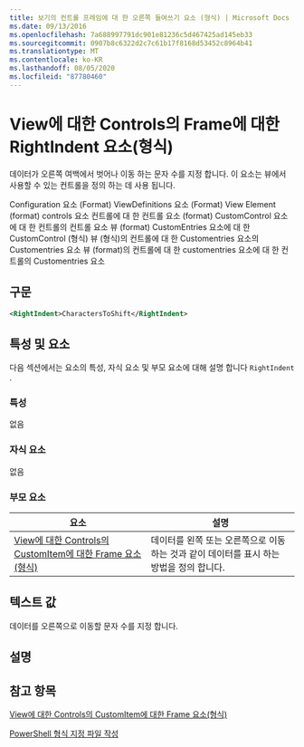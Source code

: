 ```yaml
---
title: 보기의 컨트롤 프레임에 대 한 오른쪽 들여쓰기 요소 (형식) | Microsoft Docs
ms.date: 09/13/2016
ms.openlocfilehash: 7a688997791dc901e81236c5d467425ad145eb33
ms.sourcegitcommit: 0907b8c6322d2c7c61b17f8168d53452c8964b41
ms.translationtype: MT
ms.contentlocale: ko-KR
ms.lasthandoff: 08/05/2020
ms.locfileid: "87780460"
---
```

# <a name="rightindent-element-for-frame-for-controls-for-view-format"></a>View에 대한 Controls의 Frame에 대한 RightIndent 요소(형식)

데이터가 오른쪽 여백에서 벗어나 이동 하는 문자 수를 지정 합니다. 이 요소는 뷰에서 사용할 수 있는 컨트롤을 정의 하는 데 사용 됩니다.

Configuration 요소 (Format) ViewDefinitions 요소 (Format) View Element (format) controls 요소 컨트롤에 대 한 컨트롤 요소 (format) CustomControl 요소에 대 한 컨트롤의 컨트롤 요소 뷰 (format) CustomEntries 요소에 대 한 CustomControl (형식) 뷰 (형식)의 컨트롤에 대 한 Customentries 요소의 Customentries 요소 뷰 (format)의 컨트롤에 대 한 customentries 요소에 대 한 컨트롤의 Customentries 요소

## <a name="syntax"></a>구문

```xml
<RightIndent>CharactersToShift</RightIndent>
```

## <a name="attributes-and-elements"></a>특성 및 요소

다음 섹션에서는 요소의 특성, 자식 요소 및 부모 요소에 대해 설명 합니다 `RightIndent` .

### <a name="attributes"></a>특성

없음

### <a name="child-elements"></a>자식 요소

없음

### <a name="parent-elements"></a>부모 요소

|요소|설명|
|-------------|-----------------|
|[View에 대한 Controls의 CustomItem에 대한 Frame 요소(형식)](./frame-element-for-customitem-for-controls-for-view-format.md)|데이터를 왼쪽 또는 오른쪽으로 이동 하는 것과 같이 데이터를 표시 하는 방법을 정의 합니다.|

## <a name="text-value"></a>텍스트 값

데이터를 오른쪽으로 이동할 문자 수를 지정 합니다.

## <a name="remarks"></a>설명

## <a name="see-also"></a>참고 항목

[View에 대한 Controls의 CustomItem에 대한 Frame 요소(형식)](./frame-element-for-customitem-for-controls-for-view-format.md)

[PowerShell 형식 지정 파일 작성](./writing-a-powershell-formatting-file.md)
